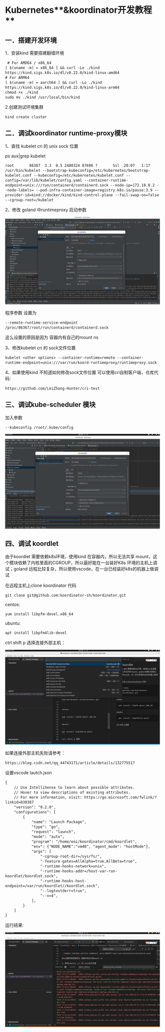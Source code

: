 # **Kubernetes****&koordinator开发教程**

##  一．搭建开发环境

1．安装kind
需要搭建翻墙环境
```
 # For AMD64 / x86_64
[ $(uname -m) = x86_64 ] && curl -Lo ./kind https://kind.sigs.k8s.io/dl/v0.22.0/kind-linux-amd64
# For ARM64
[ $(uname -m) = aarch64 ] && curl -Lo ./kind https://kind.sigs.k8s.io/dl/v0.22.0/kind-linux-arm64
chmod +x ./kind
sudo mv ./kind /usr/local/bin/kind
 ```

2.创建测试环境集群

```
kind create cluster
```


## 二．调试koordinator runtime-proxy模块

1、查找 kubelet cri 的 unix sock 位置

ps aux|grep kubelet

```
root       86367  3.3  0.5 2480324 87696 ?       Ssl  20:07   1:17 /usr/bin/kubelet --bootstrap-kubeconfig=/etc/kubernetes/bootstrap-kubelet.conf --kubeconfig=/etc/kubernetes/kubelet.conf --config=/var/lib/kubelet/config.yaml --container-runtime-endpoint=unix:///run/containerd/containerd.sock --node-ip=172.18.0.2 --node-labels= --pod-infra-container-image=registry.k8s.io/pause:3.9 --provider-id=kind://docker/kind/kind-control-plane --fail-swap-on=false --cgroup-root=/kubelet
```

2、修改 goland 中runtimeproxy 启动参数

![img](develop1.png)

程序参数 设置为

```
--remote-runtime-service-endpoint /proc/86367/root/run/containerd/containerd.sock
```
这么设置的原因是因为 容器内有自己的mount ns

3、修改kubelet cri 的 sock文件位置

```
kubelet <other options> --container-runtime=remote --container-runtime-endpoint=unix:///var/run/koord-runtimeproxy/runtimeproxy.sock
```

4、如果使用kind 不知道如何修改sock文件位置
可以使用cri自制客户端，仓库代码:

```
https://github.com/LeiZhang-Hunter/cri-test
```


## 三、调试kube-scheduler 模块

加入参数 
```
--kubeconfig /root/.kube/config
```


![img](develop2.png)


## 四、调试 koordlet

由于koordlet 需要依赖k8s环境，使用kind 在容器内，所以无法共享 mount，这个模块依赖了内核里面的CGROUP，所以最好能在一台装好K8s 环境的主机上调试；goland 远程比较复杂，所以使用vscode，在一台已经装好k8s的机器上做调试

在远程主机上clone koordinator 代码

```
git clone git@github.com:koordinator-sh/koordinator.git
```


centos:

```
yum install libpfm-devel.x86_64
```

ubuntu:

```
apt install libpfm4lib-devel
```


ctrl shift p 选择连接外部主机：

![img](develop3.png)

如果连接外部主机失败请参考：

```
https://blog.csdn.net/qq_44743171/article/details/132775517
```

设置vscode lautch.json

```
{
    // Use IntelliSense to learn about possible attributes.
    // Hover to view descriptions of existing attributes.
    // For more information, visit: https://go.microsoft.com/fwlink/?linkid=830387
    "version": "0.2.0",
    "configurations": [
        {
            "name": "Launch Package",
            "type": "go",
            "request": "launch",
            "mode": "auto",
            "program": "/home/eoi/koordinator/cmd/koordlet",
            "env": {"NODE_NAME":"vm48", "agent_mode": "hostMode"},
            "args": [
                "-cgroup-root-dir=/sys/fs/",
                "-feature-gates=AllAlpha=true,AllBeta=true",
                "-runtime-hooks-network=unix",
                "-runtime-hooks-addr=/host-var-run-koordlet/koordlet.sock",
                "-runtime-hooks-host-endpoint=/var/run/koordlet//koordlet.sock",
                "--logtostderr=true",
                "--v=4",
            ],
        }
    ]
}
```

运行结果:

![img](develop4.png)